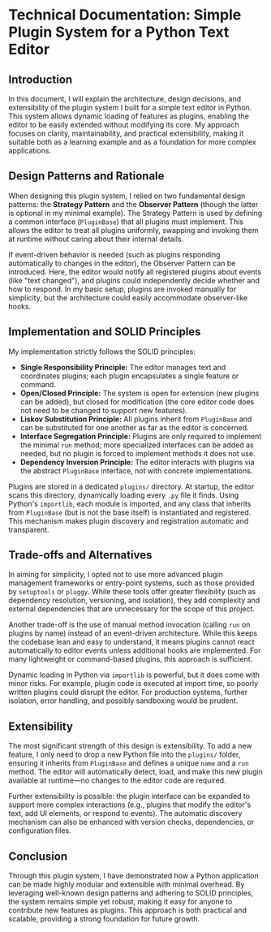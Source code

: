 # Technical Documentation: Simple Plugin System for a Python Text Editor

## Introduction

In this document, I will explain the architecture, design decisions, and extensibility of the plugin system I built for a simple text editor in Python. This system allows dynamic loading of features as plugins, enabling the editor to be easily extended without modifying its core. My approach focuses on clarity, maintainability, and practical extensibility, making it suitable both as a learning example and as a foundation for more complex applications.

## Design Patterns and Rationale

When designing this plugin system, I relied on two fundamental design patterns: the **Strategy Pattern** and the **Observer Pattern** (though the latter is optional in my minimal example). The Strategy Pattern is used by defining a common interface (`PluginBase`) that all plugins must implement. This allows the editor to treat all plugins uniformly, swapping and invoking them at runtime without caring about their internal details.

If event-driven behavior is needed (such as plugins responding automatically to changes in the editor), the Observer Pattern can be introduced. Here, the editor would notify all registered plugins about events (like "text changed"), and plugins could independently decide whether and how to respond. In my basic setup, plugins are invoked manually for simplicity, but the architecture could easily accommodate observer-like hooks.

## Implementation and SOLID Principles

My implementation strictly follows the SOLID principles:

- **Single Responsibility Principle:** The editor manages text and coordinates plugins; each plugin encapsulates a single feature or command.
- **Open/Closed Principle:** The system is open for extension (new plugins can be added), but closed for modification (the core editor code does not need to be changed to support new features).
- **Liskov Substitution Principle:** All plugins inherit from `PluginBase` and can be substituted for one another as far as the editor is concerned.
- **Interface Segregation Principle:** Plugins are only required to implement the minimal `run` method; more specialized interfaces can be added as needed, but no plugin is forced to implement methods it does not use.
- **Dependency Inversion Principle:** The editor interacts with plugins via the abstract `PluginBase` interface, not with concrete implementations.

Plugins are stored in a dedicated `plugins/` directory. At startup, the editor scans this directory, dynamically loading every `.py` file it finds. Using Python's `importlib`, each module is imported, and any class that inherits from `PluginBase` (but is not the base itself) is instantiated and registered. This mechanism makes plugin discovery and registration automatic and transparent.

## Trade-offs and Alternatives

In aiming for simplicity, I opted not to use more advanced plugin management frameworks or entry-point systems, such as those provided by `setuptools` or `pluggy`. While these tools offer greater flexibility (such as dependency resolution, versioning, and isolation), they add complexity and external dependencies that are unnecessary for the scope of this project.

Another trade-off is the use of manual method invocation (calling `run` on plugins by name) instead of an event-driven architecture. While this keeps the codebase lean and easy to understand, it means plugins cannot react automatically to editor events unless additional hooks are implemented. For many lightweight or command-based plugins, this approach is sufficient.

Dynamic loading in Python via `importlib` is powerful, but it does come with minor risks. For example, plugin code is executed at import time, so poorly written plugins could disrupt the editor. For production systems, further isolation, error handling, and possibly sandboxing would be prudent.

## Extensibility

The most significant strength of this design is extensibility. To add a new feature, I only need to drop a new Python file into the `plugins/` folder, ensuring it inherits from `PluginBase` and defines a unique `name` and a `run` method. The editor will automatically detect, load, and make this new plugin available at runtime—no changes to the editor code are required.

Further extensibility is possible: the plugin interface can be expanded to support more complex interactions (e.g., plugins that modify the editor's text, add UI elements, or respond to events). The automatic discovery mechanism can also be enhanced with version checks, dependencies, or configuration files.

## Conclusion

Through this plugin system, I have demonstrated how a Python application can be made highly modular and extensible with minimal overhead. By leveraging well-known design patterns and adhering to SOLID principles, the system remains simple yet robust, making it easy for anyone to contribute new features as plugins. This approach is both practical and scalable, providing a strong foundation for future growth.